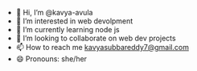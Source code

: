 - 👋 Hi, I’m @kavya-avula
- 👀 I’m interested in web devolpment 
- 🌱 I’m currently learning node js
- 💞️ I’m looking to collaborate on web dev projects
- 📫 How to reach me kavyasubbareddy7@gmail.com 
- 😄 Pronouns: she/her


